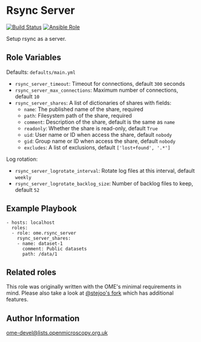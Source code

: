 Rsync Server
============

[![Build Status](https://travis-ci.org/ome/ansible-role-rsync-server.svg)](https://travis-ci.org/ome/ansible-role-rsync-server)
[![Ansible Role](https://img.shields.io/ansible/role/41886.svg)](https://galaxy.ansible.com/ome/rsync_server/)

Setup rsync as a server.


Role Variables
--------------

Defaults: `defaults/main.yml`

- `rsync_server_timeout`: Timeout for connections, default `300` seconds
- `rsync_server_max_connections`: Maximum number of connections, default `10`
- `rsync_server_shares`: A list of dictionaries of shares with fields:
  - `name`: The published name of the share, required
  - `path`: Filesystem path of the share, required
  - `comment`: Description of the share, default is the same as `name`
  - `readonly`: Whether the share is read-only, default `True`
  - `uid`: User name or ID when access the share, default `nobody`
  - `gid`: Group name or ID when access the share, default `nobody`
  - `excludes`: A list of exclusions, default `['lost+found', '.*']`


Log rotation:
- `rsync_server_logrotate_interval`: Rotate log files at this interval, default `weekly`
- `rsync_server_logrotate_backlog_size`: Number of backlog files to keep, default `52`


Example Playbook
----------------

    - hosts: localhost
      roles:
      - role: ome.rsync_server
        rsync_server_shares:
        - name: dataset-1
          comment: Public datasets
          path: /data/1


Related roles
-------------

This role was originally written with the OME's minimal requirements in mind.
Please also take a look at [@stejoo's fork](https://github.com/stejoo/ansible-role-rsync-server/tree/stejoo) which has additional features.


Author Information
------------------

ome-devel@lists.openmicroscopy.org.uk
